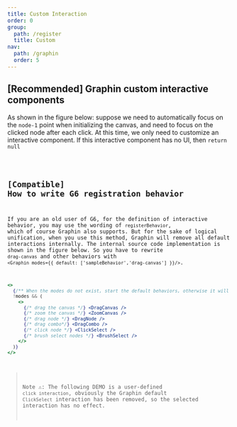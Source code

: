 ```yaml
---
title: Custom Interaction
order: 0
group:
  path: /register
  title: Custom
nav:
  path: /graphin
  order: 5
---
```


## [Recommended] Graphin custom interactive components

As shown in the figure below: suppose we need to automatically focus on the `node-1` point when initializing the canvas, and need to focus on the clicked node after each click. At this time, we only need to customize an interactive component. If this interactive component has no UI, then `return null`

<code src='./graphin-style.tsx'>

## [Compatible] How to write G6 registration behavior

If you are an old user of G6, for the definition of interactive behavior, you may use the wording of `registerBehavior`, which of course Graphin also supports. But for the sake of logical unification, when you use this method, Graphin will remove all default interactions internally. The internal source code implementation is shown in the figure below. So you have to rewrite `drag-canvas` and other behaviors with `<Graphin modes={{ default: ['sampleBehavior','drag-canvas'] }}/>`.

```jsx | pure
<>
  {/** When the modes do not exist, start the default behaviors, otherwise it will overwrite the user's own input */
  !modes && (
    <>
      {/* drag the canvas */} <DragCanvas />
      {/* zoom the canvas */} <ZoomCanvas />
      {/* drag node */} <DragNode />
      {/* drag combo*/} <DragCombo />
      {/* click node */} <ClickSelect />
      {/* brush select nodes */} <BrushSelect />
    </>
  )}
</>
```

> Note ⚠️: The following DEMO is a user-defined `click interaction`, obviously the Graphin default `ClickSelect` interaction has been removed, so the selected interaction has no effect.

<code src='./g6-style.tsx'>
